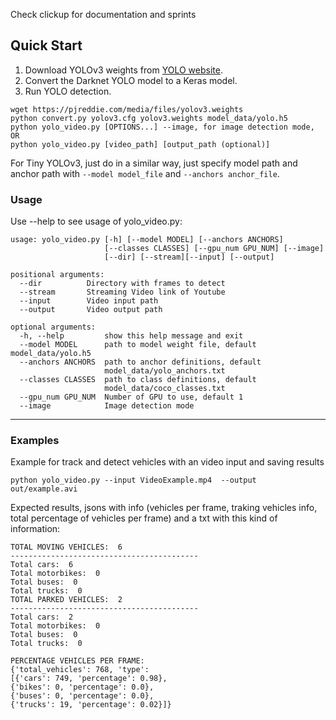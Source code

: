 Check clickup for documentation and sprints

## Quick Start

1. Download YOLOv3 weights from [YOLO website](http://pjreddie.com/darknet/yolo/).
2. Convert the Darknet YOLO model to a Keras model.
3. Run YOLO detection.

```
wget https://pjreddie.com/media/files/yolov3.weights
python convert.py yolov3.cfg yolov3.weights model_data/yolo.h5
python yolo_video.py [OPTIONS...] --image, for image detection mode, OR
python yolo_video.py [video_path] [output_path (optional)]
```
For Tiny YOLOv3, just do in a similar way, just specify model path and anchor path with `--model model_file` and `--anchors anchor_file`.

### Usage
Use --help to see usage of yolo_video.py:
```
usage: yolo_video.py [-h] [--model MODEL] [--anchors ANCHORS]
                     [--classes CLASSES] [--gpu_num GPU_NUM] [--image]
                     [--dir] [--stream][--input] [--output]

positional arguments:
  --dir          Directory with frames to detect
  --stream       Streaming Video link of Youtube
  --input        Video input path
  --output       Video output path

optional arguments:
  -h, --help         show this help message and exit
  --model MODEL      path to model weight file, default model_data/yolo.h5
  --anchors ANCHORS  path to anchor definitions, default
                     model_data/yolo_anchors.txt
  --classes CLASSES  path to class definitions, default
                     model_data/coco_classes.txt
  --gpu_num GPU_NUM  Number of GPU to use, default 1
  --image            Image detection mode
```
---

### Examples

Example for track and detect vehicles with an video input and saving results

```
python yolo_video.py --input VideoExample.mp4  --output out/example.avi

```

Expected results, jsons with info (vehicles per frame, traking vehicles info, total percentage of vehicles per frame) and a txt with this kind of information:

```
TOTAL MOVING VEHICLES:  6
------------------------------------------
Total cars:  6
Total motorbikes:  0
Total buses:  0
Total trucks:  0
TOTAL PARKED VEHICLES:  2
------------------------------------------
Total cars:  2
Total motorbikes:  0
Total buses:  0
Total trucks:  0

PERCENTAGE VEHICLES PER FRAME:
{'total_vehicles': 768, 'type': 
[{'cars': 749, 'percentage': 0.98}, 
{'bikes': 0, 'percentage': 0.0}, 
{'buses': 0, 'percentage': 0.0}, 
{'trucks': 19, 'percentage': 0.02}]}

```







